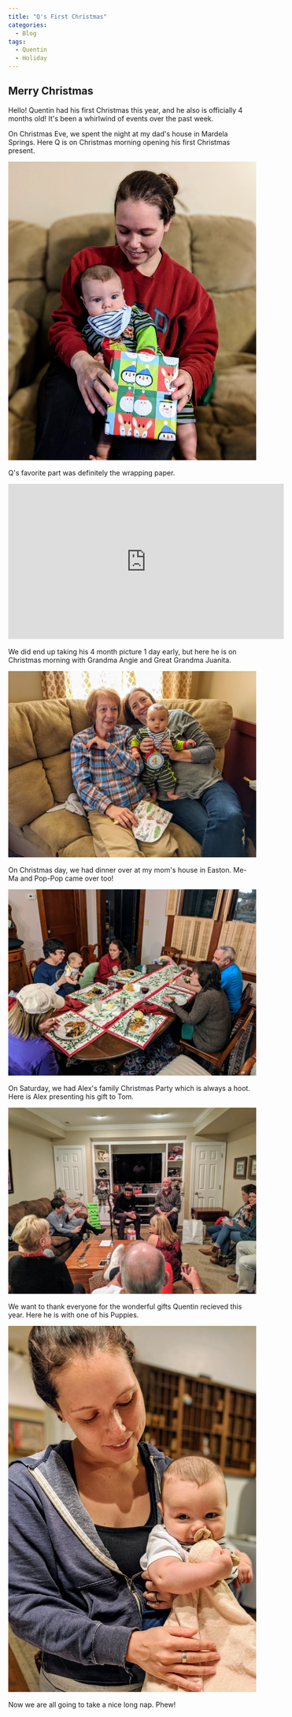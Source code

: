 ```yaml
---
title: "Q's First Christmas"
categories:
  - Blog
tags:
  - Quentin
  - Holiday
---
```


## Merry Christmas
Hello! Quentin had his first Christmas this year, and he also is officially 4 months old! It's been a whirlwind of events over the past week.

On Christmas Eve, we spent the night at my dad's house in Mardela Springs. Here Q is on Christmas morning opening his first Christmas present.

![Picture Title](/assets/images/qxmas2019.jpg)

Q's favorite part was definitely the wrapping paper.

<p>
</p>

<iframe width="560" height="315" src="https://www.youtube.com/embed/rWq_zETc7Bs" frameborder="0" allow="accelerometer; autoplay; encrypted-media; gyroscope; picture-in-picture" allowfullscreen></iframe>

<p>
</p>

We did end up taking his 4 month picture 1 day early, but here he is on Christmas morning with Grandma Angie and Great Grandma Juanita.

![Picture Title](/assets/images/4months.jpg)

On Christmas day, we had dinner over at my mom's house in Easton. Me-Ma and Pop-Pop came over too!

![Picture Title](/assets/images/bowmanxmasdinner.jpg)

On Saturday, we had Alex's family Christmas Party which is always a hoot. Here is Alex presenting his gift to Tom.

![Picture Title](/assets/images/mccoyxmas2019.jpg)

We want to thank everyone for the wonderful gifts Quentin recieved this year. Here he is with one of his Puppies.

![Picture Title](/assets/images/puppy.jpg)

Now we are all going to take a nice long nap. Phew! 
